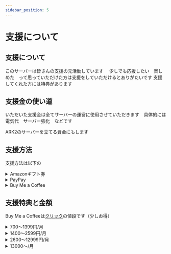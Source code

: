 ```yaml
---
sidebar_position: 5
---
```


# 支援について

## 支援について
このサーバーは皆さんの支援の元活動しています　
少しでも応援したい　楽しめた　って思っていただけた方は支援をしていただけるとありがたいです
支援してくれた方には特典があります

## 支援金の使い道

いただいた支援金は全てサーバーの運営に使用させていただきます　具体的には　電気代　サーバー強化　などです

ARK2のサーバーを立てる資金にもします

## 支援方法

支援方法は以下の
<details>
<summary>Amazonギフト券</summary>
Amazon ＠てりにらにDMでコードを送っていただくか　terinira@gmail.com のアカウントに 送ってください
</details>

<details>
<summary>PayPay</summary>
PayPay　ID terinira に送金してください
</details>

<details>
<summary>Buy Me a Coffee</summary>

[クリック](https://www.buymeacoffee.com/terinira)
</details>

## 支援特典と金額
Buy Me a Coffeeは[クリック](https://www.buymeacoffee.com/terinira)の値段です（少しお得）
<details>
<summary>700～1399円/月</summary>
discord専用ロール（ドードー）
サバイバーの名前変更申請
月に1回好きなスキンを配布(通常手に入らないスキンは不可です)
</details>

<details>
<summary>1400～2599円/月</summary>
discord専用ロール（ラプトル）
毎月好きなスキンとちびペットのどれかを1つ配布(色指定可能)
サバイバー名の変更申請
</details>

<details>
<summary>2600～12999円/月</summary>
discord専用ロール　（ギガノト）
毎月好きなスキン ちびペット エモート 髪型配布のどれかを月に1つ(1部配布不可)(色指定可能)
ミスによるサバイバー削除 トライブ脱退の復元(刷り込み主等も復旧)
転送バグによるロストの補填
その他特典諸々
</details>

<details>
<summary>13000～/月</summary>
discord専用ロール　（キングタイタン）
毎月好きなスキン ちびペット エモート 髪型 のどれかをを月に3つ配布(1部配布不可)(色指定可能)
ミスによるサバイバー削除 トライブ脱退の復元(刷り込み主等も復旧)
転送バグによるロストの補填
その他特典諸々
</details>